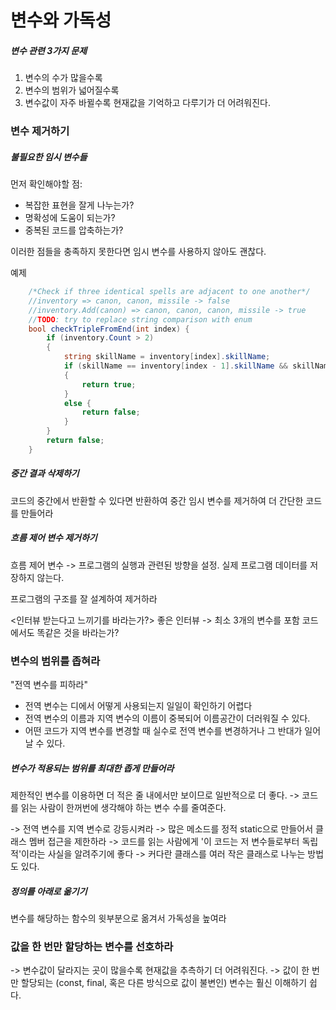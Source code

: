# 변수와 가독성

##### 변수 관련 3가지 문제
  1. 변수의 수가 많을수록
  2. 변수의 범위가 넓어질수록
  3. 변수값이 자주 바뀔수록 현재값을 기억하고 다루기가 더 어려워진다.
  
### 변수 제거하기

##### 불필요한 임시 변수들

먼저 확인해야할 점:
  - 복잡한 표현을 잘게 나누는가?
  - 명확성에 도움이 되는가?
  - 중복된 코드를 압축하는가?

이러한 점들을 충족하지 못한다면 임시 변수를 사용하지 않아도 괜찮다.

예제
```cs
    /*Check if three identical spells are adjacent to one another*/
    //inventory => canon, canon, missile -> false
    //inventory.Add(canon) => canon, canon, canon, missile -> true
    //TODO: try to replace string comparison with enum
    bool checkTripleFromEnd(int index) {
        if (inventory.Count > 2)
        {
            string skillName = inventory[index].skillName;
            if (skillName == inventory[index - 1].skillName && skillName == inventory[index - 2].skillName)
            {
                return true;
            }
            else {
                return false;
            }
        }
        return false;
    }
```

##### 중간 결과 삭제하기

코드의 중간에서 반환할 수 있다면 반환하여 중간 임시 변수를  제거하여 더 간단한 코드를 만들어라

##### 흐름 제어 변수 제거하기

흐름 제어 변수 -> 프로그램의 실행과 관련된 방향을 설정. 실제 프로그램 데이터를 저장하지 않는다.

프로그램의 구조를 잘 설계하여 제거하라

<인터뷰 받는다고 느끼기를 바라는가?>
좋은 인터뷰 -> 최소 3개의 변수를 포함
코드에서도 똑같은 것을 바라는가?

### 변수의 범위를 좁혀라
"전역 변수를 피하라"
  - 전역 변수는 디에서 어떻게 사용되는지 일일이 확인하기 어렵다
  - 전역 변수의 이름과 지역 변수의 이름이 중복되어 이름공간이 더러워질 수 있다.
  - 어떤 코드가 지역 변수를 변경할 때 실수로 전역 변수를 변경하거나 그 반대가 일어날 수 있다.

##### 변수가 적용되는 범위를 최대한 좁게 만들어라
제한적인 변수를 이용하면 더 적은 줄 내에서만 보이므로 일반적으로 더 좋다.
  -> 코드를 읽는 사람이 한꺼번에 생각해야 하는 변수 수를 줄여준다.

-> 전역 변수를 지역 변수로 강등시켜라
-> 많은 메소드를 정적 static으로 만들어서 클래스 멤버 접근을 제한하라 
    -> 코드를 읽는 사람에게 '이 코드는 저 변수들로부터 독립적'이라는 사실을 알려주기에 좋다
-> 커다란 클래스를 여러 작은 클래스로 나누는 방법도 있다.

##### 정의를 아래로 옮기기
변수를 해당하는 함수의 윗부분으로 옮겨서 가독성을 높여라

### 값을 한 번만 할당하는 변수를 선호하라
-> 변수값이 달라지는 곳이 많을수록 현재값을 추측하기 더 어려워진다.
-> 값이 한 번만 할당되는 (const, final, 혹은 다른 방식으로 값이 불변인) 변수는 훨신 이해하기 쉽다.

